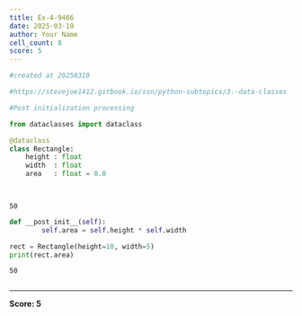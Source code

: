 ```yaml
---
title: Ex-4-9466
date: 2025-03-19
author: Your Name
cell_count: 8
score: 5
---
```


```python
#created at 20250310
```


```python
#https://stevejoe1412.gitbook.io/ssn/python-subtopics/3.-data-classes
```


```python
#Post initialization processing
```


```python
from dataclasses import dataclass
```


```python
@dataclass
class Rectangle:
    height : float
    width  : float
    area   : float = 0.0

    

```

    50



```python
def __post_init__(self):
        self.area = self.height * self.width

```


```python
rect = Rectangle(height=10, width=5)
print(rect.area)
```

    50



```python

```


---
**Score: 5**